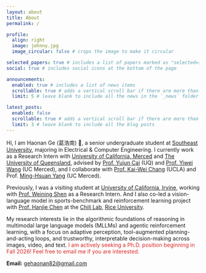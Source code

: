 ```yaml
---
layout: about
title: About
permalink: /

profile:
  align: right
  image: johnny.jpg
  image_circular: false # crops the image to make it circular

selected_papers: true # includes a list of papers marked as "selected={true}"
social: true # includes social icons at the bottom of the page

announcements:
  enabled: true # includes a list of news items
  scrollable: true # adds a vertical scroll bar if there are more than 3 news items
  limit: 5 # leave blank to include all the news in the `_news` folder

latest_posts:
  enabled: false
  scrollable: true # adds a vertical scroll bar if there are more than 3 new posts items
  limit: 3 # leave blank to include all the blog posts
---
```

Hi, I am Haonan Ge (葛浩南) 👋, a senior undergraduate student at [Southeast University](https://www.seu.edu.cn/english/), majoring in Electrical & Computer Engineering. I currently work as a Research Intern with [University of California, Merced](https://www.ucmerced.edu/) and [The University of Queensland](https://www.uq.edu.au/), advised by [Prof. Yujun Cai](https://vanoracai.github.io/) (UQ) and [Prof. Yiwei Wang](https://wangywust.github.io/) (UC Merced), and I collaborate with [Prof. Kai-Wei Chang](https://web.cs.ucla.edu/~kwchang/) (UCLA) and Prof. [Ming-Hsuan Yang](https://faculty.ucmerced.edu/mhyang/) (UC Merced). 

Previously, I was a visiting student at [University of California, Irvine](https://uci.edu/), working with [Prof. Weining Shen](https://faculty.sites.uci.edu/weinings/) as a Research Intern. And I also co-led a vision-language model in sports-benchmark and reinforcement learning project with [Prof. Hanjie Chen](https://hanjiechen.github.io/index.html) at the [Chili Lab](https://hanjiechen.github.io/group.html), [Rice University](https://www.rice.edu/).

My research interests lie in the algorithmic foundations of reasoning in multimodal large language models (MLLMs) and agentic reinforcement learning, with a focus on adaptive perception, tool-augmented planning-and-acting loops, and trustworthy, interpretable decision-making across images, video, and text. <span style="color:#dc2626">I am actively seeking a Ph.D. position beginning in Fall 2026! Feel free to email me if you are interested.</span>

**Email:** [gehaonan82@gmail.com](gehaonan82@gmail.com)
